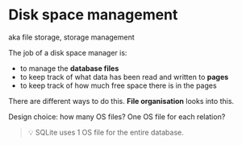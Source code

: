 # Disk space management

aka file storage, storage management

The job of a disk space manager is:
* to manage the **database files**
* to keep track of what data has been read and written to **pages**
* to keep track of how much free space there is in the pages

There are different ways to do this. **File organisation** looks into this.

Design choice: how many OS files? One OS file for each relation?

> 💡 SQLite uses 1 OS file for the entire database.
